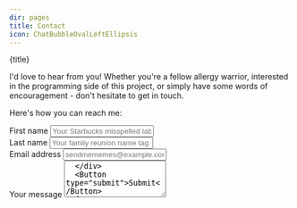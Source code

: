 ```yaml
---
dir: pages
title: Contact
icon: ChatBubbleOvalLeftEllipsis
---
```


<script>
  import { Img, Heading, P, Label, Input, Button, Textarea} from 'flowbite-svelte'
</script>

<Heading class="p-8" tag="h1" customSize="text-3xl">{title}</Heading>

<P class="px-8 py-4">I'd love to hear from you! Whether you're a fellow allergy warrior, interested in the programming side of this project, or simply have some words of encouragement - don't hesitate to get in touch.</P>

<P class="px-8 py-4">Here's how you can reach me:</P>
<form class="px-8">
  <div class="contactGrid">
    <div>
      <Label for="first_name" >First name</Label>
      <Input type="text" id="first_name" placeholder="Your Starbucks misspelled label" required  />
    </div>
    <div>
      <Label for="last_name" >Last name</Label>
      <Input type="text" id="last_name" placeholder="Your family reunion name tag" required />
    </div>
  </div>
  <div class="contactColumn">
    <Label for="email" >Email address</Label>
    <Input type="email" id="email" placeholder="sendmememes@example.com" required />
  </div>
  <div class="contactColumn">
  <Label for="textarea" >Your message</Label>
  <Textarea id="textarea" placeholder="Type your burning question or delightful anecdote here..." rows="4" name="message"/>
  </div>
  <Button type="submit">Submit</Button>
</form>
